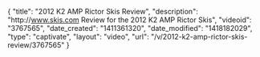 {
    "title": "2012 K2 AMP Rictor Skis Review",
    "description": "http:\/\/www.skis.com Review for the 2012 K2 AMP Rictor Skis",
    "videoid": "3767565",
    "date_created": "1411361320",
    "date_modified": "1418182029",
    "type": "captivate",
    "layout": "video",
    "url": "\/v\/2012-k2-amp-rictor-skis-review\/3767565"
}